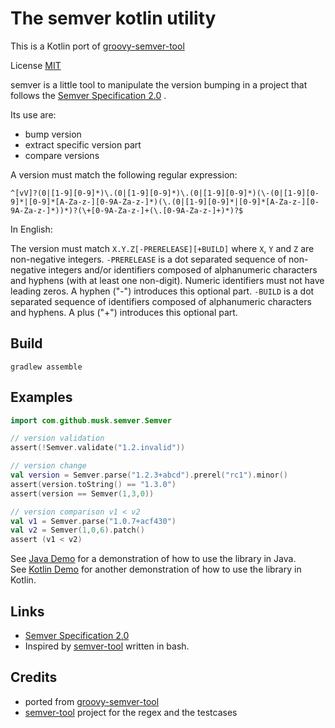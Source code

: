 The semver kotlin utility
=========================

This is a Kotlin port of [groovy-semver-tool](https://github.com/Wonno/groovy-semver-tool)

License [MIT](https://github.com/musk/semver-tool/blob/main/LICENSE)

semver is a little tool to manipulate the version bumping in a project that follows the [Semver Specification 2.0](https://semver.org/spec/v2.0.0.html) .

Its use are:
- bump version
- extract specific version part
- compare versions

A  version must match the following regular expression:
```
^[vV]?(0|[1-9][0-9]*)\.(0|[1-9][0-9]*)\.(0|[1-9][0-9]*)(\-(0|[1-9][0-9]*|[0-9]*[A-Za-z-][0-9A-Za-z-]*)(\.(0|[1-9][0-9]*|[0-9]*[A-Za-z-][0-9A-Za-z-]*))*)?(\+[0-9A-Za-z-]+(\.[0-9A-Za-z-]+)*)?$
```

In English:

The version must match `X.Y.Z[-PRERELEASE][+BUILD]` where `X`, `Y` and `Z` are non-negative integers. 
`-PRERELEASE` is a dot separated sequence of non-negative integers and/or identifiers composed of alphanumeric characters and hyphens (with at least one non-digit). Numeric identifiers must not have leading zeros. A hyphen (\"-\") introduces this optional part.
`-BUILD` is a dot separated sequence of identifiers composed of alphanumeric characters and hyphens. A plus ("+") introduces this optional part.

## Build
```
gradlew assemble
```

## Examples
```kotlin
import com.github.musk.semver.Semver

// version validation
assert(!Semver.validate("1.2.invalid"))

// version change
val version = Semver.parse("1.2.3+abcd").prerel("rc1").minor()
assert(version.toString() == "1.3.0")
assert(version == Semver(1,3,0))

// version comparison v1 < v2
val v1 = Semver.parse("1.0.7+acf430")
val v2 = Semver(1,0,6).patch()
assert (v1 < v2)
```
See [Java Demo](https://github.com/musk/semver-tool/blob/main/semver-demo-java/src/main/java/io/github/musk/semver/demo/java/HandleRelease.java) for a demonstration of how to use the library in Java.  
See [Kotlin Demo](https://github.com/musk/semver-tool/blob/main/semver-demo-kotlin/src/main/kotlin/io/github/musk/semver/demo/kotlin/HandleRelease.kt) for another demonstration of how to use the library in Kotlin.

## Links
* [Semver Specification 2.0](https://semver.org/spec/v2.0.0.html)
* Inspired by [semver-tool](https://github.com/fsaintjacques/semver-tool/) written in bash.

## Credits
* ported from [groovy-semver-tool](https://github.com/Wonno/groovy-semver-tool)
* [semver-tool](https://github.com/fsaintjacques/semver-tool/) project for the regex and the testcases
